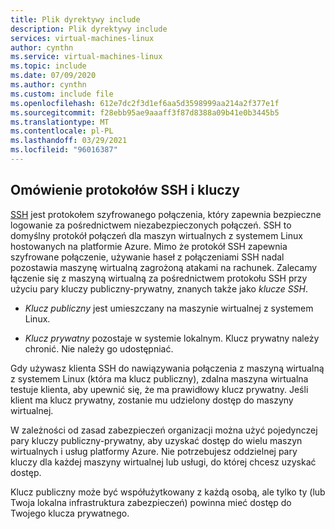 ```yaml
---
title: Plik dyrektywy include
description: Plik dyrektywy include
services: virtual-machines-linux
author: cynthn
ms.service: virtual-machines-linux
ms.topic: include
ms.date: 07/09/2020
ms.author: cynthn
ms.custom: include file
ms.openlocfilehash: 612e7dc2f3d1ef6aa5d3598999aa214a2f377e1f
ms.sourcegitcommit: f28ebb95ae9aaaff3f87d8388a09b41e0b3445b5
ms.translationtype: MT
ms.contentlocale: pl-PL
ms.lasthandoff: 03/29/2021
ms.locfileid: "96016387"
---
```

## <a name="overview-of-ssh-and-keys"></a>Omówienie protokołów SSH i kluczy

[SSH](https://www.ssh.com/ssh/) jest protokołem szyfrowanego połączenia, który zapewnia bezpieczne logowanie za pośrednictwem niezabezpieczonych połączeń. SSH to domyślny protokół połączeń dla maszyn wirtualnych z systemem Linux hostowanych na platformie Azure. Mimo że protokół SSH zapewnia szyfrowane połączenie, używanie haseł z połączeniami SSH nadal pozostawia maszynę wirtualną zagrożoną atakami na rachunek. Zalecamy łączenie się z maszyną wirtualną za pośrednictwem protokołu SSH przy użyciu pary kluczy publiczny-prywatny, znanych także jako *klucze SSH*. 

- *Klucz publiczny* jest umieszczany na maszynie wirtualnej z systemem Linux.

- *Klucz prywatny* pozostaje w systemie lokalnym. Klucz prywatny należy chronić. Nie należy go udostępniać.

Gdy używasz klienta SSH do nawiązywania połączenia z maszyną wirtualną z systemem Linux (która ma klucz publiczny), zdalna maszyna wirtualna testuje klienta, aby upewnić się, że ma prawidłowy klucz prywatny. Jeśli klient ma klucz prywatny, zostanie mu udzielony dostęp do maszyny wirtualnej. 

W zależności od zasad zabezpieczeń organizacji można użyć pojedynczej pary kluczy publiczny-prywatny, aby uzyskać dostęp do wielu maszyn wirtualnych i usług platformy Azure. Nie potrzebujesz oddzielnej pary kluczy dla każdej maszyny wirtualnej lub usługi, do której chcesz uzyskać dostęp. 

Klucz publiczny może być współużytkowany z każdą osobą, ale tylko ty (lub Twoja lokalna infrastruktura zabezpieczeń) powinna mieć dostęp do Twojego klucza prywatnego.